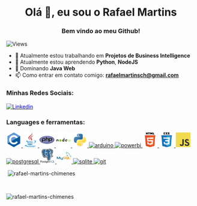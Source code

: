 <h1 align="center">Olá 👋, eu sou o Rafael Martins</h1>
<h3 align="center">Bem vindo ao meu Github!</h3>

<p align="left"> <img src="https://komarev.com/ghpvc/?username=rafaelmartinsdev&label=Profile%20views&color=0e75b6&style=flat" alt="Views" /> </p>

- 🔭 Atualmente estou trabalhando em **Projetos de Business Intelligence**
- 🌱 Atualmente estou aprendendo **Python**, **NodeJS**
- 🦾 Dominando **Java Web**
- 📫 Como entrar em contato comigo: **rafaelmartinsch@gmail.com**


<h3 align="left">Minhas Redes Sociais:</h3>
<p align="left">
    <a href="https://www.linkedin.com/in/rafael-martins-chimenes/" target="blank">
    <img align="center" src="https://cdn-icons-png.flaticon.com/512/174/174857.png" alt="Linkedin" height="30" width="30" style='color:blue'/></a>
</p>

<h3 align="left">Languages e ferramentas:</h3>
<p align="left">
    <a href="https://www.cprogramming.com/" target="_blank"> 
        <img src="https://raw.githubusercontent.com/devicons/devicon/master/icons/c/c-original.svg" alt="c" width="40" height="40"/> 
    </a>
    <a href="https://www.java.com/" target="_blank"> 
        <img src="https://raw.githubusercontent.com/devicons/devicon/master/icons/java/java-original.svg" alt="java" width="40" height="40"/> 
    </a>
    <a href="https://www.php.com/" target="_blank"> 
        <img src="https://raw.githubusercontent.com/devicons/devicon/master/icons/php/php-original.svg" alt="java" width="40" height="40"/> 
    </a>
    <a href="https://nodejs.org" target="_blank"> 
        <img src="https://raw.githubusercontent.com/devicons/devicon/master/icons/nodejs/nodejs-original-wordmark.svg" alt="nodejs" width="40" height="40"/> 
    </a>
        <a href="https://www.python.org" target="_blank"> 
        <img src="https://raw.githubusercontent.com/devicons/devicon/master/icons/python/python-original.svg" alt="python" width="40" height="40"/> 
    </a>
    <a href="https://www.arduino.cc/" target="_blank"> 
        <img src="https://cdn.worldvectorlogo.com/logos/arduino-1.svg" alt="arduino" width="40" height="40"/> 
    </a>
    <a href="https://powerbi.microsoft.com" target="_blank"> 
        <img src="https://upload.wikimedia.org/wikipedia/commons/c/cf/New_Power_BI_Logo.svg" alt="powerbi" width="40" height="40"/> 
    </a> 
    <a href="https://www.w3.org/html/" target="_blank"> 
        <img src="https://raw.githubusercontent.com/devicons/devicon/master/icons/html5/html5-original-wordmark.svg" alt="html5" width="40" height="40"/> 
    </a> 
    <a href="https://www.w3schools.com/css/" target="_blank"> 
        <img src="https://raw.githubusercontent.com/devicons/devicon/master/icons/css3/css3-original-wordmark.svg" alt="css3" width="40" height="40"/> 
    </a>
    <a href="https://developer.mozilla.org/en-US/docs/Web/JavaScript" target="_blank"> 
        <img src="https://raw.githubusercontent.com/devicons/devicon/master/icons/javascript/javascript-original.svg" alt="javascript" width="40" height="40"/> 
    </a>
    <a href="https://www.microsoft.com/pt-br/sql-server/sql-server-downloads" target="_blank"> 
        <img src="https://www.svgrepo.com/show/303229/microsoft-sql-server-logo.svg" alt="postgresql" width="40" height="40"/> 
    </a>
    <a href="https://www.postgresql.org" target="_blank"> 
        <img src="https://raw.githubusercontent.com/devicons/devicon/master/icons/postgresql/postgresql-original-wordmark.svg" alt="postgresql" width="40" height="40"/> 
    </a>
    <a href="https://www.mysql.com/" target="_blank"> 
        <img src="https://raw.githubusercontent.com/devicons/devicon/master/icons/mysql/mysql-original-wordmark.svg" alt="mysql" width="40" height="40"/> 
    </a>
    <a href="https://www.sqlite.org/" target="_blank"> 
        <img src="https://www.vectorlogo.zone/logos/sqlite/sqlite-icon.svg" alt="sqlite" width="40" height="40"/> 
    </a>
    <a href="https://git-scm.com/" target="_blank"> 
        <img src="https://www.vectorlogo.zone/logos/git-scm/git-scm-icon.svg" alt="git" width="40" height="40"/> 
    </a>
</p>

<p>&nbsp;<img align="center" src="https://github-readme-stats.vercel.app/api?username=rafael-martins-chimenes&show_icons=true&locale=en" alt="rafael-martins-chimenes" /></p>
<br/>
<p><img align="left" src="https://github-readme-stats.vercel.app/api/top-langs?username=rafael-martins-chimenes&show_icons=true&locale=en&layout=compact" alt="rafael-martins-chimenes" /></p>



